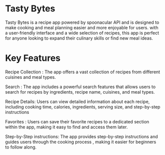# Tasty Bytes

Tasty Bytes is a recipe app powered by spoonacular API and is designed to make cooking and meal planning easier and more enjoyable for users. with a user-friendly interface and a wide selection of recipes, this app is perfect for anyone looking to expand their culinary skills or find new meal ideas.

# Key Features

Recipe Collection : The app offers a vast collection of recipes from different cuisines and meal types.

Search : The app includes a powerful search features that allows users to search for recipes by ingredients,  recipe name, cuisines, and meal types.

Recipe Details: Users can view detailed information about each recipe, including cooking time, calories, ingredients, serving size, and step-by-step instructions

Favorites : Users can save their favorite recipes to a dedicated section within the app, making it easy to find and access them later.

Step-by-Step instructions: The app provides step-by-step instructions and guides users through the cooking process , making it easier for beginners to follow along.
